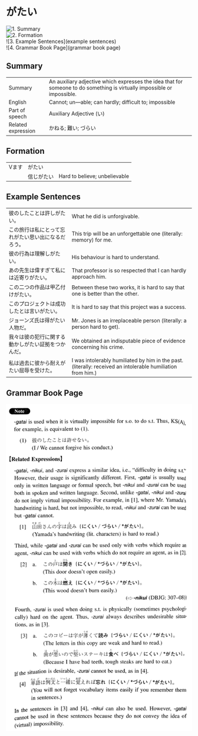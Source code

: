 # がたい

![1. Summary](summary)<br>
![2. Formation](formation)<br>
![3. Example Sentences](example sentences)<br>
![4. Grammar Book Page](grammar book page)<br>


## Summary

<table><tr>   <td>Summary</td>   <td>An auxiliary adjective which expresses the idea that for someone to do something is virtually impossible or impossible.</td></tr><tr>   <td>English</td>   <td>Cannot; un—able; can hardly; difficult to; impossible</td></tr><tr>   <td>Part of speech</td>   <td>Auxiliary Adjective (い)</td></tr><tr>   <td>Related expression</td>   <td>かねる; 難い; づらい</td></tr></table>

## Formation

<table class="table"> <tbody><tr class="tr head"> <td class="td"><span class="bold">Vます</span></td> <td class="td"><span class="concept">がたい</span> </td> <td class="td"><span>&nbsp;</span></td> </tr> <tr class="tr head"> <td class="td"><span class="bold">&nbsp;</span></td><td class="td">信じ<span class="concept">がたい</span> </td> <td class="td"><span>Hard to believe; unbelievable</span></td> </tr> </tbody></table>

## Example Sentences

<table><tr>   <td>彼のしたことは許しがたい。</td>   <td>What he did is unforgivable.</td></tr><tr>   <td>この旅行は私にとって忘れがたい思い出になるだろう。</td>   <td>This trip will be an unforgettable one (literally: memory) for me.</td></tr><tr>   <td>彼の行為は理解しがたい。</td>   <td>His behaviour is hard to understand.</td></tr><tr>   <td>あの先生は偉すぎて私には近寄りがたい。</td>   <td>That professor is so respected that I can hardly approach him.</td></tr><tr>   <td>この二つの作品は甲乙付けがたい。</td>   <td>Between these two works, it is hard to say that one is better than the other.</td></tr><tr>   <td>このプロジェクトは成功したとは言いがたい。</td>   <td>It is hard to say that this project was a success.</td></tr><tr>   <td>ジョーンズ氏は得がたい人物だ。</td>   <td>Mr. Jones is an irreplaceable person (literally: a person hard to get).</td></tr><tr>   <td>我々は彼の犯行に関する動かしがたい証拠をつかんだ。</td>   <td>We obtained an indisputable piece of evidence concerning his crime.</td></tr><tr>   <td>私は過去に彼から耐えがたい屈辱を受けた。</td>   <td>I was intolerably humiliated by him in the past. (literally: received an intolerable humiliation from him.)</td></tr></table>

## Grammar Book Page

![](../img/Intermediateがたい.png)

